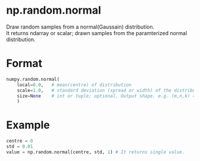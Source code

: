 # np.random.normal
Draw random samples from a normal(Gaussain) distribution.<br>
It returns ndarray or scalar; drawn samples from the paramterized normal distribution.
# Format
```python
numpy.random.normal(
    local=0.0,   # mean(centre) of distribution 
    scale=1.0,   # standard deviation (spread or width) of the distribution
    size=None    # int or tuple; optional. Output shape. e.g. (m,n,k) == m*n*k, None == single value
    )
```
# Example
```python
centre = 0
std = 0.01
value = np.random.normal(centre, std, 1) # It returns single value.
```
